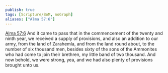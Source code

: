 ```yaml
---
publish: true
tags: [Scripture/BoM, noGraph]
aliases: ["Alma 57:6"]
---
```

[Alma 57:6](https://churchofjesuschrist.org/study/scriptures/bofm/alma/57?lang=eng&id=p6#p6) And it came to pass that in the commencement of the twenty and ninth year, we received a supply of provisions, and also an addition to our army, from the land of Zarahemla, and from the land round about, to the number of six thousand men, besides sixty of the sons of the Ammonites who had come to join their brethren, my little band of two thousand. And now behold, we were strong, yea, and we had also plenty of provisions brought unto us.
